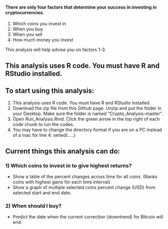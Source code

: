 #### There are only four factors that determine your success in investing in cryptocurrencies.
 1) Which coins you invest in
 2) When you buy
 3) When you sell
 4) How much money you invest
 
 This analysis will help advise you on factors 1-3.

## This analysis uses R code. You must have R and RStudio installed.

## To start using this analysis:

 1) This analysis uses R code. You must have R and RStudio installed.
 2) Download the zip file from this Github page. Unzip and put the folder in your Desktop. Make sure the folder is named "Crypto_Analysis-master".
 3) Open Run_Analysis.Rmd. Click the green arrow in the top right of each code chunk to run the codes.
 4) You may have to change the directory format if you are on a PC instead of a mac for line 4: setwd(.....)

## Current things this analysis can do:

### 1) Which coins to invest in to give highest returns?
* Show a table of the percent changes across time for all coins. (Ranks coins with highest gains for each time interval)
* Show a graph of multiple selected coins percent change (USD) from selected start and end date.

### 2) When should I buy?
* Predict the date when the current correction (downtrend) for Bitcoin will end.
